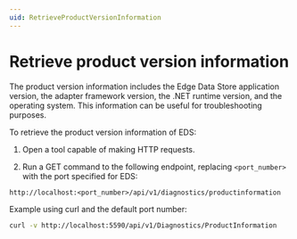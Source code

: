 ```yaml
---
uid: RetrieveProductVersionInformation
---
```


# Retrieve product version information

The product version information includes the Edge Data Store application version, the adapter framework version, the .NET runtime version, and the operating system. This information can be useful for troubleshooting purposes.

To retrieve the product version information of EDS:

1. Open a tool capable of making HTTP requests.

1. Run a GET command to the following endpoint, replacing `<port_number>` with the port specified for EDS:

  ```http
  http://localhost:<port_number>/api/v1/diagnostics/productinformation
  ```

   Example using curl and the default port number:

   ```bash
   curl -v http://localhost:5590/api/v1/Diagnostics/ProductInformation
   ```
